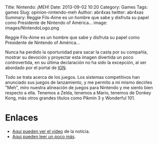 Title: Nintendo: ¡MEH!
Date: 2013-09-02 10:20
Category: Games
Tags: games
Slug: opinion-nintendo-meh
Author: abr4xas
twitter: abr4xas
Summary: Reggie Fils-Aime es un hombre que sabe y disfruta su papel como Presidente de Nintendo of América...
image: images/NintendoLogo.png

Reggie Fils-Aime es un hombre que sabe y disfruta su papel como Presidente de Nintendo of América...

Nunca ha perdido la oportunidad para sacar la casta por su compañía, mostrar su devoción y proyectar esta imagen divertida un poco controvertida, en su última declaración no ha sido la excepción, al ser abordado por el portal de [IGN](http://www.ign.com/articles/2013/08/28/nintendo-president-on-ps4-xbox-one-launch-lineups-meh).

Todo se trata acerca de los juegos. Los sistemas competitivos han anunciado sus juegos de lanzamiento, y me permito a mi mismo decirles "Meh", miro nuestra alineación de juegos para Nintendo y me siento bien respecto a ella. Tenemos a Zelda, tenemos a Mario, tenemos de Donkey Kong, más otros grandes títulos como Pikmin 3 y Wonderful 101.


# Enlaces

* [Aqui pueden ver el video](http://www.ign.com/videos/2013/08/28/nintendo-on-next-gen-lineups-meh) de la noticia.
* [Aqui pueden leer un poco más](http://ecetia.com/2013/08/opinion-de-nintendo-sobre-xbox-one).
